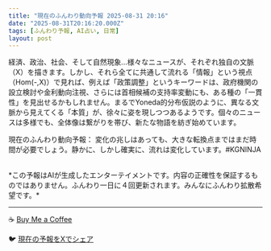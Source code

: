 ```yaml
---
title: "現在のふんわり動向予報 2025-08-31 20:16"
date: "2025-08-31T20:16:20.000Z"
tags: [ふんわり予報, AI占い, 日常]
layout: post
---
```


経済、政治、社会、そして自然現象…様々なニュースが、それぞれ独自の文脈（X）を描きます。しかし、それら全てに共通して流れる「情報」という視点（Hom(-,X)）で見れば、例えば「政策調整」というキーワードは、政府機関の設立検討や金利動向注視、さらには首相候補の支持率変動にも、ある種の「一貫性」を見出せるかもしれません。まるでYoneda的分布仮説のように、異なる文脈から見えてくる「本質」が、徐々に姿を現しつつあるようです。個々のニュースは多様でも、全体像は繋がりを帯び、新たな物語を紡ぎ始めています。

現在のふんわり動向予報：
変化の兆しはあっても、大きな転換点まではまだ時間が必要でしょう。静かに、しかし確実に、流れは変化しています。#KGNINJA

<br>
*この予報はAIが生成したエンターテイメントです。内容の正確性を保証するものではありません。ふんわり一日に４回更新されます。みんなにふんわり拡散希望です。*

---
☕️ [Buy Me a Coffee](https://www.buymeacoffee.com/kgninja)

🐦 [現在の予報をXでシェア](https://twitter.com/intent/tweet?text=%E7%8F%BE%E5%9C%A8%E3%81%AE%E3%81%B5%E3%82%93%E3%82%8F%E3%82%8A%E4%BA%88%E5%A0%B1%3A%20%E3%80%8C%E7%B5%8C%E6%B8%88%E3%80%81%E6%94%BF%E6%B2%BB%E3%80%81%E7%A4%BE%E4%BC%9A%E3%80%81%E3%81%9D%E3%81%97%E3%81%A6%E8%87%AA%E7%84%B6%E7%8F%BE%E8%B1%A1%E2%80%A6%E6%A7%98%E3%80%85%E3%81%AA%E3%83%8B%E3%83%A5%E3%83%BC%E3%82%B9%E3%81%8C%E3%80%81%E3%81%9D%E3%82%8C%E3%81%9E%E3%82%8C%E7%8B%AC%E8%87%AA%E3%81%AE%E6%96%87%E8%84%88%EF%BC%88X%EF%BC%89%E3%82%92%E6%8F%8F%E3%81%8D%E3%81%BE%E3%81%99%E3%80%82%E3%80%8D%23KGNINJA%20%E7%B6%9A%E3%81%8D%E3%81%AF%E3%83%96%E3%83%AD%E3%82%B0%E3%81%A7%EF%BC%81%F0%9F%91%87&url=https%3A%2F%2Fkg-ninja.github.io%2FFunwariyoso%2F)
